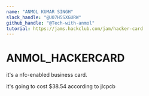```yaml
---
name: "ANMOL KUMAR SINGH"
slack_handle: "@U07H5SXGURW"
github_handle: "@Tech-with-anmol"
tutorial: https://jams.hackclub.com/jam/hacker-card
---
```


# ANMOL_HACKERCARD

<!-- Describe your board in 2-3 sentences. What are you making? What will it do? -->
it's a nfc-enabled business card.

<!-- How much is it going to cost? -->
it's going to cost $38.54 according to jlcpcb

<!-- Tell us a little bit about your design process. What were some challenges? What helped? ***Totally optional*** -->
